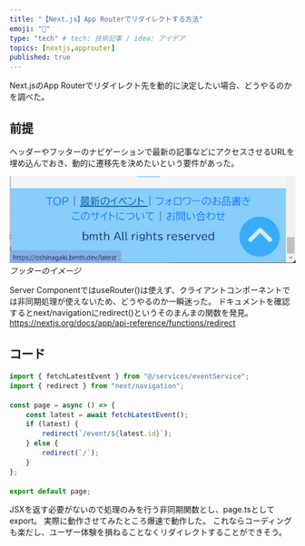 ```yaml
---
title: "【Next.js】App Routerでリダイレクトする方法"
emoji: "🥏"
type: "tech" # tech: 技術記事 / idea: アイデア
topics: [nextjs,approuter]
published: true
---
```

Next.jsのApp Routerでリダイレクト先を動的に決定したい場合、どうやるのかを調べた。

## 前提

ヘッダーやフッターのナビゲーションで最新の記事などにアクセスさせるURLを埋め込んでおき、動的に遷移先を決めたいという要件があった。

![フッターのイメージ](/images/app-router-redirect/screenshot.png)
*フッターのイメージ*

Server ComponentではuseRouter()は使えず、クライアントコンポーネントでは非同期処理が使えないため、どうやるのか一瞬迷った。
ドキュメントを確認するとnext/navigationにredirect()というそのまんまの関数を発見。
https://nextjs.org/docs/app/api-reference/functions/redirect

## コード

```typescript:/app/event/latest/page.ts
import { fetchLatestEvent } from "@/services/eventService";
import { redirect } from "next/navigation";

const page = async () => {
    const latest = await fetchLatestEvent();
    if (latest) {
        redirect(`/event/${latest.id}`);
    } else {
        redirect(`/`);
    }
};

export default page;
```

JSXを返す必要がないので処理のみを行う非同期関数とし、page.tsとしてexport。
実際に動作させてみたところ爆速で動作した。
これならコーディングも楽だし、ユーザー体験を損ねることなくリダイレクトすることができそう。
